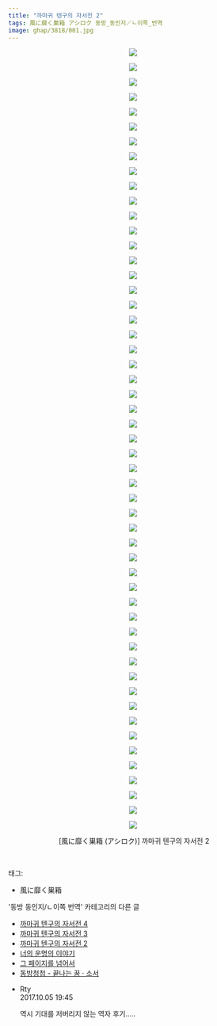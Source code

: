 ```yaml
---
title: "까마귀 텐구의 자서전 2"
tags: 風に靡く巣箱 アシロク 동방_동인지／ㄴ이쪽_번역
image: ghap/3818/001.jpg
---
```

<div class="article">
<p style="text-align: center; clear: none; float: none;"><img src="{{ site.nasurl }}/ghap/3818/001.jpg"/></p>
<p style="text-align: center; clear: none; float: none;"><img src="{{ site.nasurl }}/ghap/3818/002.jpg"/></p>
<p style="text-align: center; clear: none; float: none;"><img src="{{ site.nasurl }}/ghap/3818/003.jpg"/></p>
<p style="text-align: center; clear: none; float: none;"><img src="{{ site.nasurl }}/ghap/3818/004.jpg"/></p>
<p style="text-align: center; clear: none; float: none;"><img src="{{ site.nasurl }}/ghap/3818/005.jpg"/></p>
<p style="text-align: center; clear: none; float: none;"><img src="{{ site.nasurl }}/ghap/3818/006.jpg"/></p>
<p style="text-align: center; clear: none; float: none;"><img src="{{ site.nasurl }}/ghap/3818/007.jpg"/></p>
<p style="text-align: center; clear: none; float: none;"><img src="{{ site.nasurl }}/ghap/3818/008.jpg"/></p>
<p style="text-align: center; clear: none; float: none;"><img src="{{ site.nasurl }}/ghap/3818/009.jpg"/></p>
<p style="text-align: center; clear: none; float: none;"><img src="{{ site.nasurl }}/ghap/3818/010.jpg"/></p>
<p style="text-align: center; clear: none; float: none;"><img src="{{ site.nasurl }}/ghap/3818/011.jpg"/></p>
<p style="text-align: center; clear: none; float: none;"><img src="{{ site.nasurl }}/ghap/3818/012.jpg"/></p>
<p style="text-align: center; clear: none; float: none;"><img src="{{ site.nasurl }}/ghap/3818/013.jpg"/></p>
<p style="text-align: center; clear: none; float: none;"><img src="{{ site.nasurl }}/ghap/3818/014.jpg"/></p>
<p style="text-align: center; clear: none; float: none;"><img src="{{ site.nasurl }}/ghap/3818/015.jpg"/></p>
<p style="text-align: center; clear: none; float: none;"><img src="{{ site.nasurl }}/ghap/3818/016.jpg"/></p>
<p style="text-align: center; clear: none; float: none;"><img src="{{ site.nasurl }}/ghap/3818/017.jpg"/></p>
<p style="text-align: center; clear: none; float: none;"><img src="{{ site.nasurl }}/ghap/3818/018.jpg"/></p>
<p style="text-align: center; clear: none; float: none;"><img src="{{ site.nasurl }}/ghap/3818/019.jpg"/></p>
<p style="text-align: center; clear: none; float: none;"><img src="{{ site.nasurl }}/ghap/3818/020.jpg"/></p>
<p style="text-align: center; clear: none; float: none;"><img src="{{ site.nasurl }}/ghap/3818/021.jpg"/></p>
<p style="text-align: center; clear: none; float: none;"><img src="{{ site.nasurl }}/ghap/3818/022.jpg"/></p>
<p style="text-align: center; clear: none; float: none;"><img src="{{ site.nasurl }}/ghap/3818/023.jpg"/></p>
<p style="text-align: center; clear: none; float: none;"><img src="{{ site.nasurl }}/ghap/3818/024.jpg"/></p>
<p style="text-align: center; clear: none; float: none;"><img src="{{ site.nasurl }}/ghap/3818/025.jpg"/></p>
<p style="text-align: center; clear: none; float: none;"><img src="{{ site.nasurl }}/ghap/3818/026.jpg"/></p>
<p style="text-align: center; clear: none; float: none;"><img src="{{ site.nasurl }}/ghap/3818/027.jpg"/></p>
<p style="text-align: center; clear: none; float: none;"><img src="{{ site.nasurl }}/ghap/3818/028.jpg"/></p>
<p style="text-align: center; clear: none; float: none;"><img src="{{ site.nasurl }}/ghap/3818/029.jpg"/></p>
<p style="text-align: center; clear: none; float: none;"><img src="{{ site.nasurl }}/ghap/3818/030.jpg"/></p>
<p style="text-align: center; clear: none; float: none;"><img src="{{ site.nasurl }}/ghap/3818/031.jpg"/></p>
<p style="text-align: center; clear: none; float: none;"><img src="{{ site.nasurl }}/ghap/3818/032.jpg"/></p>
<p style="text-align: center; clear: none; float: none;"><img src="{{ site.nasurl }}/ghap/3818/033.jpg"/></p>
<p style="text-align: center; clear: none; float: none;"><img src="{{ site.nasurl }}/ghap/3818/034.jpg"/></p>
<p style="text-align: center; clear: none; float: none;"><img src="{{ site.nasurl }}/ghap/3818/035.jpg"/></p>
<p style="text-align: center; clear: none; float: none;"><img src="{{ site.nasurl }}/ghap/3818/036.jpg"/></p>
<p style="text-align: center; clear: none; float: none;"><img src="{{ site.nasurl }}/ghap/3818/037.jpg"/></p>
<p style="text-align: center; clear: none; float: none;"><img src="{{ site.nasurl }}/ghap/3818/038.jpg"/></p>
<p style="text-align: center; clear: none; float: none;"><img src="{{ site.nasurl }}/ghap/3818/039.jpg"/></p>
<p style="text-align: center; clear: none; float: none;"><img src="{{ site.nasurl }}/ghap/3818/040.jpg"/></p>
<p style="text-align: center; clear: none; float: none;"><img src="{{ site.nasurl }}/ghap/3818/041.jpg"/></p>
<p style="text-align: center; clear: none; float: none;"><img src="{{ site.nasurl }}/ghap/3818/042.jpg"/></p>
<p style="text-align: center; clear: none; float: none;"><img src="{{ site.nasurl }}/ghap/3818/043.jpg"/></p>
<p style="text-align: center; clear: none; float: none;"><img src="{{ site.nasurl }}/ghap/3818/044.jpg"/></p>
<p style="text-align: center; clear: none; float: none;"><img src="{{ site.nasurl }}/ghap/3818/045.jpg"/></p>
<p style="text-align: center; clear: none; float: none;"><img src="{{ site.nasurl }}/ghap/3818/046.jpg"/></p>
<p style="text-align: center; clear: none; float: none;"><img src="{{ site.nasurl }}/ghap/3818/047.jpg"/></p>
<p style="text-align: center; clear: none; float: none;"><img src="{{ site.nasurl }}/ghap/3818/048.jpg"/></p>
<p style="text-align: center; clear: none; float: none;"><img src="{{ site.nasurl }}/ghap/3818/049.jpg"/></p>
<p style="text-align: center; clear: none; float: none;"><img src="{{ site.nasurl }}/ghap/3818/050.jpg"/></p>
<p style="text-align: center; clear: none; float: none;"><img src="{{ site.nasurl }}/ghap/3818/051.jpg"/></p>
<p style="text-align: center; clear: none; float: none;"><img src="{{ site.nasurl }}/ghap/3818/052.jpg"/></p>
<p style="text-align: center; clear: none; float: none;"><img src="{{ site.nasurl }}/ghap/3818/053.jpg"/></p>
<p style="text-align: center; clear: none; float: none;"> [風に靡く巣箱 (アシロク)] 까마귀 텐구의 자서전 2</p>
<p><br/></p>
</div><div class="tagTrail">
<p>태그: </p>
<ul>
<li>風に靡く巣箱</li>
</ul>
</div><div class="another">
<p>'동방 동인지/ㄴ이쪽 번역' 카테고리의 다른 글</p>
<ul>
<li><a href="/2017-10-07-ghap_3845">까마귀 텐구의 자서전 4</a></li>
<li><a href="/2017-10-05-ghap_3819">까마귀 텐구의 자서전 3</a></li>
<li><a href="/2017-10-04-ghap_3818">까마귀 텐구의 자서전 2</a></li>
<li><a href="/2017-10-04-ghap_3815">너의 운명의 이야기</a></li>
<li><a href="/2017-10-01-ghap_3801">그 페이지를 넘어서</a></li>
<li><a href="/2017-09-28-ghap_3786">동방청첩 - 끝나는 꿈 · 소서</a></li>
</ul>
</div><div class="cb_module cb_fluid">
<div class="cb_wrt cb_profile">
<div class="comment">
<ul>
<li class="cb_thumb_off" id="comment15097543">
<div class="cb_comment_area">
<div class="cb_info_area">
<div class="cb_section">
<span class="cb_nick_name">Rty</span>
</div>
<div class="cb_section">
<span class="cb_date">2017.10.05 19:45 </span>
</div>
</div>
<div class="cb_dsc_comment">
<p class="cb_dsc">
											역시 기대를 저버리지 않는 역자 후기.....
										</p>
</div>
</div></li>
</ul>
</div>
</div><!-- commentList close -->
</div>